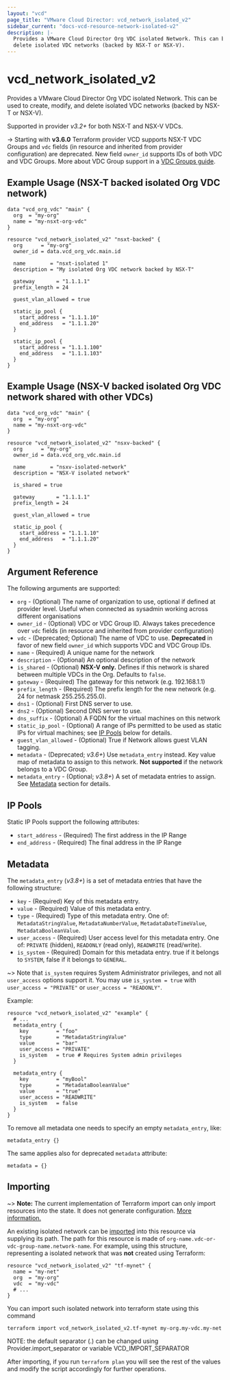 ```yaml
---
layout: "vcd"
page_title: "VMware Cloud Director: vcd_network_isolated_v2"
sidebar_current: "docs-vcd-resource-network-isolated-v2"
description: |-
  Provides a VMware Cloud Director Org VDC isolated Network. This can be used to create, modify, and
  delete isolated VDC networks (backed by NSX-T or NSX-V).
---
```


# vcd\_network\_isolated\_v2

Provides a VMware Cloud Director Org VDC isolated Network. This can be used to create, modify, and
delete isolated VDC networks (backed by NSX-T or NSX-V).

Supported in provider *v3.2+* for both NSX-T and NSX-V VDCs.

-> Starting with **v3.6.0** Terraform provider VCD supports NSX-T VDC Groups and `vdc` fields (in
resource and inherited from provider configuration) are deprecated. New field `owner_id` supports
IDs of both VDC and VDC Groups. More about VDC Group support in a [VDC Groups
guide](/providers/vmware/vcd/latest/docs/guides/vdc_groups).

## Example Usage (NSX-T backed isolated Org VDC network)

```hcl
data "vcd_org_vdc" "main" {
  org  = "my-org"
  name = "my-nsxt-org-vdc"
}

resource "vcd_network_isolated_v2" "nsxt-backed" {
  org      = "my-org"
  owner_id = data.vcd_org_vdc.main.id

  name        = "nsxt-isolated 1"
  description = "My isolated Org VDC network backed by NSX-T"

  gateway       = "1.1.1.1"
  prefix_length = 24

  guest_vlan_allowed = true

  static_ip_pool {
    start_address = "1.1.1.10"
    end_address   = "1.1.1.20"
  }

  static_ip_pool {
    start_address = "1.1.1.100"
    end_address   = "1.1.1.103"
  }
}
```

## Example Usage (NSX-V backed isolated Org VDC network shared with other VDCs)

```hcl
data "vcd_org_vdc" "main" {
  org  = "my-org"
  name = "my-nsxt-org-vdc"
}

resource "vcd_network_isolated_v2" "nsxv-backed" {
  org      = "my-org"
  owner_id = data.vcd_org_vdc.main.id

  name        = "nsxv-isolated-network"
  description = "NSX-V isolated network"

  is_shared = true

  gateway       = "1.1.1.1"
  prefix_length = 24

  guest_vlan_allowed = true

  static_ip_pool {
    start_address = "1.1.1.10"
    end_address   = "1.1.1.20"
  }
}
```

## Argument Reference

The following arguments are supported:

* `org` - (Optional) The name of organization to use, optional if defined at provider level. Useful 
  when connected as sysadmin working across different organisations
* `owner_id` - (Optional) VDC or VDC Group ID. Always takes precedence over `vdc` fields (in resource
and inherited from provider configuration)
* `vdc` - (Deprecated; Optional) The name of VDC to use. **Deprecated**  in favor of new field
  `owner_id` which supports VDC and VDC Group IDs.
* `name` - (Required) A unique name for the network
* `description` - (Optional) An optional description of the network
* `is_shared` - (Optional) **NSX-V only.** Defines if this network is shared between multiple VDCs
  in the Org.  Defaults to `false`.
* `gateway` - (Required) The gateway for this network (e.g. 192.168.1.1)
* `prefix_length` - (Required) The prefix length for the new network (e.g. 24 for netmask 255.255.255.0).
* `dns1` - (Optional) First DNS server to use.
* `dns2` - (Optional) Second DNS server to use.
* `dns_suffix` - (Optional) A FQDN for the virtual machines on this network
* `static_ip_pool` - (Optional) A range of IPs permitted to be used as static IPs for
  virtual machines; see [IP Pools](#ip-pools) below for details.
* `guest_vlan_allowed` - (Optional) True if Network allows guest VLAN tagging.
* `metadata` - (Deprecated; *v3.6+*) Use `metadata_entry` instead. Key value map of metadata to assign to this network. **Not supported** if the network belongs to a VDC Group.
* `metadata_entry` - (Optional; *v3.8+*) A set of metadata entries to assign. See [Metadata](#metadata) section for details.

<a id="ip-pools"></a>
## IP Pools

Static IP Pools support the following attributes:

* `start_address` - (Required) The first address in the IP Range
* `end_address` - (Required) The final address in the IP Range

<a id="metadata"></a>
## Metadata

The `metadata_entry` (*v3.8+*) is a set of metadata entries that have the following structure:

* `key` - (Required) Key of this metadata entry.
* `value` - (Required) Value of this metadata entry.
* `type` - (Required) Type of this metadata entry. One of: `MetadataStringValue`, `MetadataNumberValue`, `MetadataDateTimeValue`, `MetadataBooleanValue`.
* `user_access` - (Required) User access level for this metadata entry. One of: `PRIVATE` (hidden), `READONLY` (read only), `READWRITE` (read/write).
* `is_system` - (Required) Domain for this metadata entry. true if it belongs to `SYSTEM`, false if it belongs to `GENERAL`.

~> Note that `is_system` requires System Administrator privileges, and not all `user_access` options support it.
   You may use `is_system = true` with `user_access = "PRIVATE"` or `user_access = "READONLY"`.

Example:

```hcl
resource "vcd_network_isolated_v2" "example" {
  # ...
  metadata_entry {
    key         = "foo"
    type        = "MetadataStringValue"
    value       = "bar"
    user_access = "PRIVATE"
    is_system   = true # Requires System admin privileges
  }

  metadata_entry {
    key         = "myBool"
    type        = "MetadataBooleanValue"
    value       = "true"
    user_access = "READWRITE"
    is_system   = false
  }
}
```

To remove all metadata one needs to specify an empty `metadata_entry`, like:

```
metadata_entry {}
```

The same applies also for deprecated `metadata` attribute:

```
metadata = {}
```

## Importing

~> **Note:** The current implementation of Terraform import can only import resources into the state. It does not generate
configuration. [More information.][docs-import]

An existing isolated network can be [imported][docs-import] into this resource via supplying its path.
The path for this resource is made of `org-name.vdc-or-vdc-group-name.network-name`.
For example, using this structure, representing a isolated network that was **not** created using Terraform:

```hcl
resource "vcd_network_isolated_v2" "tf-mynet" {
  name = "my-net"
  org  = "my-org"
  vdc  = "my-vdc"
  # ...
}
```

You can import such isolated network into terraform state using this command

```
terraform import vcd_network_isolated_v2.tf-mynet my-org.my-vdc.my-net
```

NOTE: the default separator (.) can be changed using Provider.import_separator or variable VCD_IMPORT_SEPARATOR

[docs-import]:https://www.terraform.io/docs/import/

After importing, if you run `terraform plan` you will see the rest of the values and modify the script accordingly for
further operations.
